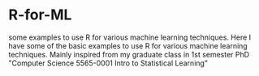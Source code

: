 # R-for-ML
some examples to use R for various machine learning techniques.
Here I have some of the basic examples to use R for various machine learning techniques. Mainly inspired from my graduate class in 1st semester PhD "Computer Science 5565-0001 Intro to Statistical Learning"
